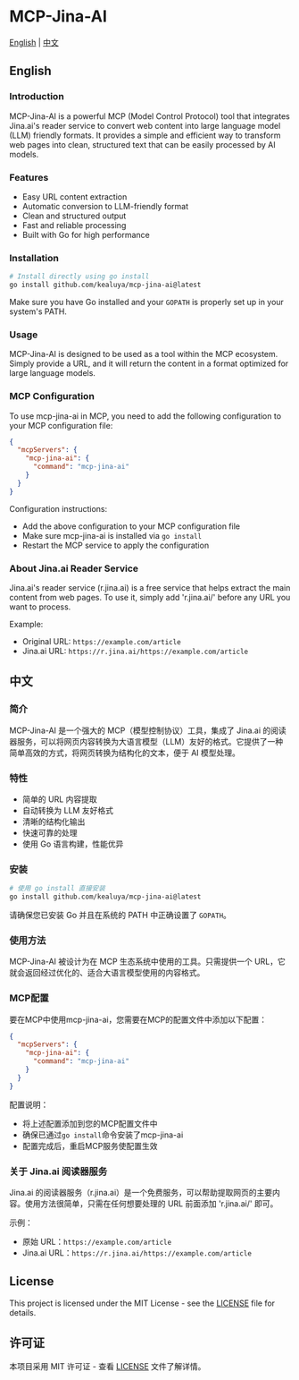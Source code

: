 # MCP-Jina-AI

[English](#english) | [中文](#中文)

## English

### Introduction
MCP-Jina-AI is a powerful MCP (Model Control Protocol) tool that integrates Jina.ai's reader service to convert web content into large language model (LLM) friendly formats. It provides a simple and efficient way to transform web pages into clean, structured text that can be easily processed by AI models.

### Features
- Easy URL content extraction
- Automatic conversion to LLM-friendly format
- Clean and structured output
- Fast and reliable processing
- Built with Go for high performance

### Installation
```bash
# Install directly using go install
go install github.com/kealuya/mcp-jina-ai@latest
```

Make sure you have Go installed and your `GOPATH` is properly set up in your system's PATH.

### Usage
MCP-Jina-AI is designed to be used as a tool within the MCP ecosystem. Simply provide a URL, and it will return the content in a format optimized for large language models.

### MCP Configuration
To use mcp-jina-ai in MCP, you need to add the following configuration to your MCP configuration file:

```json
{
  "mcpServers": {
    "mcp-jina-ai": {
      "command": "mcp-jina-ai"
    }
  }
}
```

Configuration instructions:
- Add the above configuration to your MCP configuration file
- Make sure mcp-jina-ai is installed via `go install`
- Restart the MCP service to apply the configuration

### About Jina.ai Reader Service
Jina.ai's reader service (r.jina.ai) is a free service that helps extract the main content from web pages. To use it, simply add 'r.jina.ai/' before any URL you want to process.

Example:
- Original URL: `https://example.com/article`
- Jina.ai URL: `https://r.jina.ai/https://example.com/article`

## 中文

### 简介
MCP-Jina-AI 是一个强大的 MCP（模型控制协议）工具，集成了 Jina.ai 的阅读器服务，可以将网页内容转换为大语言模型（LLM）友好的格式。它提供了一种简单高效的方式，将网页转换为结构化的文本，便于 AI 模型处理。

### 特性
- 简单的 URL 内容提取
- 自动转换为 LLM 友好格式
- 清晰的结构化输出
- 快速可靠的处理
- 使用 Go 语言构建，性能优异

### 安装
```bash
# 使用 go install 直接安装
go install github.com/kealuya/mcp-jina-ai@latest
```

请确保您已安装 Go 并且在系统的 PATH 中正确设置了 `GOPATH`。

### 使用方法
MCP-Jina-AI 被设计为在 MCP 生态系统中使用的工具。只需提供一个 URL，它就会返回经过优化的、适合大语言模型使用的内容格式。

### MCP配置
要在MCP中使用mcp-jina-ai，您需要在MCP的配置文件中添加以下配置：

```json
{
  "mcpServers": {
    "mcp-jina-ai": {
      "command": "mcp-jina-ai"
    }
  }
}
```

配置说明：
- 将上述配置添加到您的MCP配置文件中
- 确保已通过`go install`命令安装了mcp-jina-ai
- 配置完成后，重启MCP服务使配置生效

### 关于 Jina.ai 阅读器服务
Jina.ai 的阅读器服务（r.jina.ai）是一个免费服务，可以帮助提取网页的主要内容。使用方法很简单，只需在任何想要处理的 URL 前面添加 'r.jina.ai/' 即可。

示例：
- 原始 URL：`https://example.com/article`
- Jina.ai URL：`https://r.jina.ai/https://example.com/article`

## License

This project is licensed under the MIT License - see the [LICENSE](LICENSE) file for details.

## 许可证

本项目采用 MIT 许可证 - 查看 [LICENSE](LICENSE) 文件了解详情。



